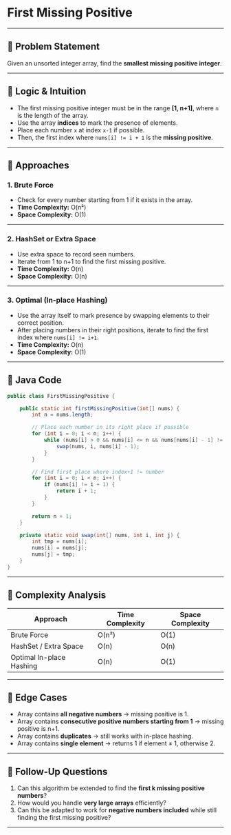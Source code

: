 # First Missing Positive

---

## 🔹 Problem Statement
Given an unsorted integer array, find the **smallest missing positive integer**.

---

## 🔹 Logic & Intuition
- The first missing positive integer must be in the range **[1, n+1]**, where `n` is the length of the array.
- Use the array **indices** to mark the presence of elements.
- Place each number `x` at index `x-1` if possible.
- Then, the first index where `nums[i] != i + 1` is the **missing positive**.

---

## 🔹 Approaches

### 1. Brute Force
- Check for every number starting from 1 if it exists in the array.
- **Time Complexity:** O(n²)
- **Space Complexity:** O(1)

---

### 2. HashSet or Extra Space
- Use extra space to record seen numbers.
- Iterate from 1 to n+1 to find the first missing positive.
- **Time Complexity:** O(n)
- **Space Complexity:** O(n)

---

### 3. Optimal (In-place Hashing)
- Use the array itself to mark presence by swapping elements to their correct position.
- After placing numbers in their right positions, iterate to find the first index where `nums[i] != i+1`.
- **Time Complexity:** O(n)
- **Space Complexity:** O(1)

---

## 🔹 Java Code

```java
public class FirstMissingPositive {

    public static int firstMissingPositive(int[] nums) {
        int n = nums.length;

        // Place each number in its right place if possible
        for (int i = 0; i < n; i++) {
            while (nums[i] > 0 && nums[i] <= n && nums[nums[i] - 1] != nums[i]) {
                swap(nums, i, nums[i] - 1);
            }
        }

        // Find first place where index+1 != number
        for (int i = 0; i < n; i++) {
            if (nums[i] != i + 1) {
                return i + 1;
            }
        }

        return n + 1;
    }

    private static void swap(int[] nums, int i, int j) {
        int tmp = nums[i];
        nums[i] = nums[j];
        nums[j] = tmp;
    }
}
```
---

## 🔹 Complexity Analysis

| Approach                 | Time Complexity | Space Complexity |
|--------------------------|-----------------|------------------|
| Brute Force              | O(n²)           | O(1)             |
| HashSet / Extra Space    | O(n)            | O(n)             |
| Optimal In-place Hashing | O(n)            | O(1)             |

---

## 🔹 Edge Cases
- Array contains **all negative numbers** → missing positive is 1.
- Array contains **consecutive positive numbers starting from 1** → missing positive is n+1.
- Array contains **duplicates** → still works with in-place hashing.
- Array contains **single element** → returns 1 if element ≠ 1, otherwise 2.

---

## 🔹 Follow-Up Questions
1. Can this algorithm be extended to find the **first k missing positive numbers**?
2. How would you handle **very large arrays** efficiently?
3. Can this be adapted to work for **negative numbers included** while still finding the first missing positive?

---
